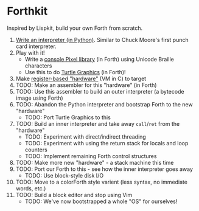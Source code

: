 # Forthkit

Inspired by Lispkit, build your own Forth from scratch.

1) [Write an interpreter (in Python)](./interpreter/). Similar to Chuck Moore's first punch card interpreter.
2) Play with it!
    * Write a [console Pixel library](./library/pixels/) (in Forth) using Unicode Braille characters
    * Use this to do [Turtle Graphics](./library/turtle/) (in Forth)!
3) Make [register-based "hardware"](./hardware/register/) (VM in C) to target
4) TODO: Make an assembler for this "hardware" (in Forth)
5) TODO: Use this assembler to build an outer interpreter (a bytecode image using Forth)
6) TODO: Abandon the Python interpreter and bootstrap Forth to the new "hardware"
    * TODO: Port Turtle Graphics to this
7) TODO: Build an inner interpreter and take away `call`/`ret` from the "hardware"
    * TODO: Experiment with direct/indirect threading
    * TODO: Experiment with using the return stack for locals and loop counters
    * TODO: Implement remaining Forth control structures
8) TODO: Make more new "hardware" - a stack machine this time
9) TODO: Port our Forth to this - see how the inner interpreter goes away
    * TODO: Use block-style disk I/O
10) TODO: Move to a colorForth style varient (less syntax, no immediate words, etc.)
11) TODO: Build a block editor and stop using Vim
    * TODO: We've now bootstrapped a whole "OS" for ourselves!
